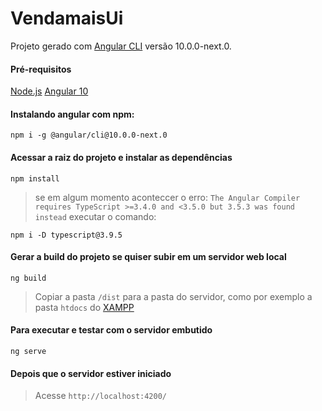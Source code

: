 # VendamaisUi

Projeto gerado com  [Angular CLI](https://github.com/angular/angular-cli) versão 10.0.0-next.0.

#### Pré-requisitos
[Node.js](https://nodejs.org/en/download/)
[Angular 10](https://cli.angular.io/)

#### Instalando angular com npm:

```
npm i -g @angular/cli@10.0.0-next.0
```

#### Acessar a raiz do projeto e instalar as dependências
```
npm install
```
> se em algum momento aconteccer o erro: 
>`The Angular Compiler requires TypeScript >=3.4.0 and <3.5.0 but 3.5.3 was found instead` 
> executar o comando:
```
npm i -D typescript@3.9.5
```
#### Gerar a build do projeto se quiser subir em um servidor web local
```
ng build
```
> Copiar a pasta `/dist` para a pasta do servidor, como por exemplo a pasta `htdocs` do [XAMPP](https://www.apachefriends.org/pt_br/index.html)

#### Para executar e testar com o servidor embutido
```
ng serve
```

#### Depois que o servidor estiver iniciado
> Acesse `http://localhost:4200/`
